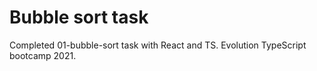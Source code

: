 # Bubble sort task

Completed 01-bubble-sort task with React and TS. Evolution TypeScript bootcamp 2021.
